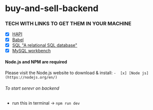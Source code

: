 # buy-and-sell-backend

### TECH WITH LINKS TO GET THEM IN YOUR MACHINE
-  [x] [HAPI](https://hapi.dev/)
-  [x] [Babel](https://babeljs.io/docs/en/config-files)
-  [x] [SQL "A relational SQL database"](https://dev.mysql.com/downloads/mysql/)
-  [x] [MySQL workbench](https://dev.mysql.com/downloads/workbench/)

#### Node.js and NPM are required
Please visit the Node.js website to download & install:
`-  [x] [Node js](https://nodejs.org/en/)`

###### To start serevr on backend
* run this in terminal -> `npm run dev`
